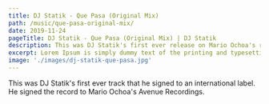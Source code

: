 ```yaml
---
title: DJ Statik - Que Pasa (Original Mix)
path: /music/que-pasa-original-mix/
date: 2019-11-24
pageTitle: DJ Statik - Que Pasa (Original Mix) | DJ Statik
description: This was DJ Statik's first ever release on Mario Ochoa's record label.
excerpt: Lorem Ipsum is simply dummy text of the printing and typesetting industry. Lorem Ipsum has been the industry's standard dummy text ever since the 1500s, when an unknown printer took a galley of type and scrambled it to make a type specimen book.
image: './images/dj-statik-que-pasa.jpg'
---
```


This was DJ Statik's first ever track that he signed to an international label. He signed the record to Mario Ochoa's Avenue Recordings. 